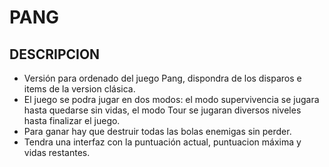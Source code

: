 # PANG

## DESCRIPCION
 * Versión para ordenado del juego Pang, dispondra de los disparos e items de la version clásica.
 * El juego se podra jugar en dos modos: el modo supervivencia se jugara hasta quedarse sin vidas, el modo Tour se jugaran diversos niveles hasta finalizar el juego.
 * Para ganar hay que destruir todas las bolas enemigas sin perder.
 * Tendra una interfaz con la puntuación actual, puntuacion máxima y vidas restantes.
